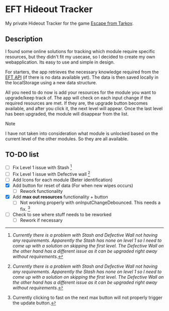 # EFT Hideout Tracker

My private Hideout Tracker for the game [Escape from Tarkov](https://www.escapefromtarkov.com/).

## Description

I found some online solutions for tracking which module require specific resources, but they didn't fit my usecase, so I decided to create my own webapplication. Its easy to use and simple in design.

For starters, the app retrieves the necessary knowledge required from the [EFT API](https://tarkov.dev/api/) (if there is no data available yet). The data is then saved locally in the localStorage using a new data structure.

All you need to do now is add your resources for the module you want to upgrade/keep track of. The app will check on each input change if the required resources are met. If they are, the upgrade button becomes available, and after you click it, the next level will appear. Once the last level has been upgraded, the module will disappear from the list.

> [!NOTE]
> I have not taken into consideration what module is unlocked based on the current level of the other modules. So they are all available.

## TO-DO list

- [ ] Fix Level 1 issue with Stash [^1]
- [ ] Fix Level 1 issue with Defective wall [^1]
- [ ] Add Icons for each module (Beter identification)
- [x] Add button for reset of data (For when new wipes occurs)
  - [ ] Rework functionality
- [x] Add **max out resources** functionality + button
  - [ ] Not working properly with onInputChangeDebounced. This needs a fix. [^2]
- [ ] Check to see where stuff needs to be reworked
  - [ ] Rework if necessary

[^1]: _Currently there is a problem with Stash and Defective Wall not having any requirements. Apparently the Stash has none on level 1 so I need to come up with a solution on skipping the first level. The Defective Wall on the other hand has a different issue as it can be upgraded right away without requirements._
[^2]: Currently clicking to fast on the next max button will not properly trigger the update button.
